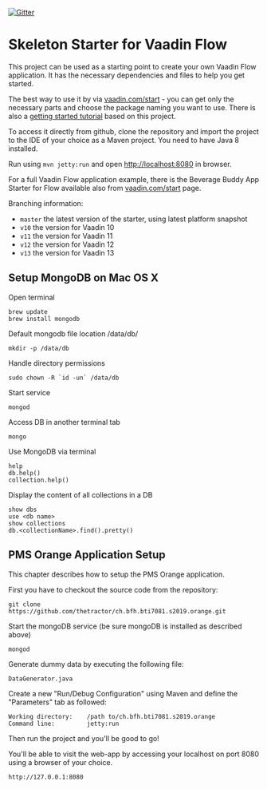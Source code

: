 [![Gitter](https://badges.gitter.im/Join%20Chat.svg)](https://gitter.im/vaadin-flow/Lobby#?utm_source=badge&utm_medium=badge&utm_campaign=pr-badge)

# Skeleton Starter for Vaadin Flow

This project can be used as a starting point to create your own Vaadin Flow application.
It has the necessary dependencies and files to help you get started.

The best way to use it by via [vaadin.com/start](https://vaadin.com/start) - you can get only the necessary parts and choose the package naming you want to use.
There is also a [getting started tutorial](https://vaadin.com/docs/v10/flow/introduction/tutorial-get-started.html) based on this project.

To access it directly from github, clone the repository and import the project to the IDE of your choice as a Maven project. You need to have Java 8 installed.

Run using `mvn jetty:run` and open [http://localhost:8080](http://localhost:8080) in browser.

For a full Vaadin Flow application example, there is the Beverage Buddy App Starter for Flow available also from [vaadin.com/start](https://vaadin.com/start) page.

Branching information:
* `master` the latest version of the starter, using latest platform snapshot
* `v10` the version for Vaadin 10
* `v11` the version for Vaadin 11
* `v12` the version for Vaadin 12
* `v13` the version for Vaadin 13


Setup MongoDB on Mac OS X
-------------------------

Open terminal 
```
brew update
brew install mongodb
```
Default mongodb file location /data/db/
```
mkdir -p /data/db
```

Handle directory permissions
```
sudo chown -R `id -un` /data/db
```

Start service
```
mongod
```

Access DB in another terminal tab
```
mongo
```

Use MongoDB via terminal
```
help
db.help()
collection.help()
```

Display the content of all collections in a DB
```
show dbs
use <db name>
show collections
db.<collectionName>.find().pretty()
```

PMS Orange Application Setup
----------------------------

This chapter describes how to setup the PMS Orange application. 

First you have to checkout the source code from the repository:
```
git clone https://github.com/thetractor/ch.bfh.bti7081.s2019.orange.git
```

Start the mongoDB service (be sure mongoDB is installed as described above)
```
mongod
```

Generate dummy data by executing the following file:
```
DataGenerator.java
```


Create a new "Run/Debug Configuration" using Maven and define the "Parameters" tab as followed:
```
Working directory:    /path to/ch.bfh.bti7081.s2019.orange
Command line:         jetty:run
```

Then run the project and you'll be good to go!

You'll be able to visit the web-app by accessing your localhost on port 8080 using a browser of your choice. 
```
http://127.0.0.1:8080
```
